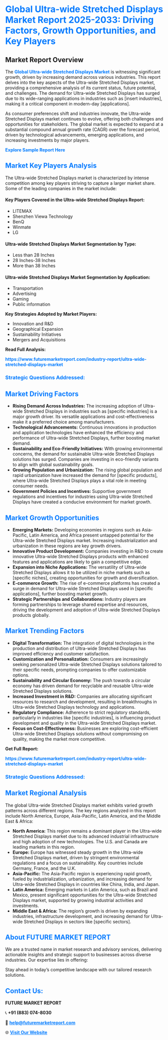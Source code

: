 <h1 style="color: #007BFF;">Global Ultra-wide Stretched Displays Market Report 2025-2033: Driving Factors, Growth Opportunities, and Key Players</h1>

<section id="overview">
<h2>Market Report Overview</h2>
<p>The <a href="https://www.futuremarketreport.com/industry-report/ultra-wide-stretched-displays-market" style="color: #007BFF; text-decoration: none;"><strong>Global Ultra-wide Stretched Displays Market</strong></a> is witnessing significant growth, driven by increasing demand across various industries. This report delves into the key aspects of the Ultra-wide Stretched Displays market, providing a comprehensive analysis of its current status, future potential, and challenges. The demand for Ultra-wide Stretched Displays has surged due to its wide-ranging applications in industries such as [insert industries], making it a critical component in modern-day [applications].</p>
<p>As consumer preferences shift and industries innovate, the Ultra-wide Stretched Displays market continues to evolve, offering both challenges and opportunities for stakeholders. The global market is expected to expand at a substantial compound annual growth rate (CAGR) over the forecast period, driven by technological advancements, emerging applications, and increasing investments by major players.</p>
</section>

<section id="overview">
<p><a href="https://www.futuremarketreport.com/request-sample/reportId=37781" style="color: #007BFF; text-decoration: none;"><strong>Explore Sample Report Here</strong></a></p>
</section>

<section id="key-players">
<h2 style="color: #007BFF;">Market Key Players Analysis</h2>
<p>The Ultra-wide Stretched Displays market is characterized by intense competition among key players striving to capture a larger market share. Some of the leading companies in the market include:</p>
<h4>Key Players Covered in the Ultra-wide Stretched Displays Report:</h4>
<ul><li>LITEMAX</li><li>Shenzhen Viewa Technology</li><li>BenQ</li><li>Winmate</li><li>LG</li></ul>
<h4>Ultra-wide Stretched Displays Market Segmentation by Type:</h4>
<ul><li>Less than 28 Inches</li><li>28 Inches-38 Inches</li><li>More than 38 Inches</li></ul>

<h4>Ultra-wide Stretched Displays Market Segmentation by Application:</h4>
<ul><li>Transportation</li><li>Advertising</li><li>Gaming</li><li>Public information</li></ul>
<p><strong>Key Strategies Adopted by Market Players:</strong></p>
<ul>
<li>Innovation and R&D</li>
<li>Geographical Expansion</li>
<li>Sustainability Initiatives</li>
<li>Mergers and Acquisitions</li>
</ul>
</section>

<section>
<p><strong>Read Full Analysis: </strong></p><a href="https://www.futuremarketreport.com/industry-report/ultra-wide-stretched-displays-market" style="color: #007BFF; text-decoration: none;"><strong>https://www.futuremarketreport.com/industry-report/ultra-wide-stretched-displays-market</strong></a>
<h3 style="color: #007BFF;">Strategic Questions Addressed:</h3>
</section>

<section id="driving-factors">
<h2 style="color: #007BFF;">Market Driving Factors</h2>
<ul>
<li><strong>Rising Demand Across Industries:</strong> The increasing adoption of Ultra-wide Stretched Displays in industries such as [specific industries] is a major growth driver. Its versatile applications and cost-effectiveness make it a preferred choice among manufacturers.</li>
<li><strong>Technological Advancements:</strong> Continuous innovations in production and application technologies have enhanced the efficiency and performance of Ultra-wide Stretched Displays, further boosting market demand.</li>
<li><strong>Sustainability and Eco-Friendly Initiatives:</strong> With growing environmental concerns, the demand for sustainable Ultra-wide Stretched Displays solutions has surged. Companies are investing in eco-friendly variants to align with global sustainability goals.</li>
<li><strong>Growing Population and Urbanization:</strong> The rising global population and rapid urbanization have increased the demand for [specific products], where Ultra-wide Stretched Displays plays a vital role in meeting consumer needs.</li>
<li><strong>Government Policies and Incentives:</strong> Supportive government regulations and incentives for industries using Ultra-wide Stretched Displays have created a conducive environment for market growth.</li>
</ul>
</section>

<section id="growth-opportunities">
<h2 style="color: #007BFF;">Market Growth Opportunities</h2>
<ul>
<li><strong>Emerging Markets:</strong> Developing economies in regions such as Asia-Pacific, Latin America, and Africa present untapped potential for the Ultra-wide Stretched Displays market. Increasing industrialization and urbanization in these regions are key growth drivers.</li>
<li><strong>Innovative Product Development:</strong> Companies investing in R&D to create innovative Ultra-wide Stretched Displays products with enhanced features and applications are likely to gain a competitive edge.</li>
<li><strong>Expansion into Niche Applications:</strong> The versatility of Ultra-wide Stretched Displays allows it to be utilized in niche markets such as [specific niches], creating opportunities for growth and diversification.</li>
<li><strong>E-commerce Growth:</strong> The rise of e-commerce platforms has created a surge in demand for Ultra-wide Stretched Displays used in [specific applications], further boosting market growth.</li>
<li><strong>Strategic Partnerships and Collaborations:</strong> Industry players are forming partnerships to leverage shared expertise and resources, driving the development and adoption of Ultra-wide Stretched Displays products globally.</li>
</ul>
</section>

<section id="trending-factors">
<h2 style="color: #007BFF;">Market Trending Factors</h2>
<ul>
<li><strong>Digital Transformation:</strong> The integration of digital technologies in the production and distribution of Ultra-wide Stretched Displays has improved efficiency and customer satisfaction.</li>
<li><strong>Customization and Personalization:</strong> Consumers are increasingly seeking personalized Ultra-wide Stretched Displays solutions tailored to their specific needs, prompting companies to offer customizable options.</li>
<li><strong>Sustainability and Circular Economy:</strong> The push towards a circular economy has driven demand for recyclable and reusable Ultra-wide Stretched Displays solutions.</li>
<li><strong>Increased Investment in R&D:</strong> Companies are allocating significant resources to research and development, resulting in breakthroughs in Ultra-wide Stretched Displays technology and applications.</li>
<li><strong>Regulatory Compliance:</strong> Adherence to strict regulatory standards, particularly in industries like [specific industries], is influencing product development and quality in the Ultra-wide Stretched Displays market.</li>
<li><strong>Focus on Cost-Effectiveness:</strong> Businesses are exploring cost-efficient Ultra-wide Stretched Displays solutions without compromising on quality, making the market more competitive.</li>
</ul>
</section>

<section>
<p><strong>Get Full Report: </strong></p><a href="https://www.futuremarketreport.com/industry-report/ultra-wide-stretched-displays-market" style="color: #007BFF; text-decoration: none;"><strong>https://www.futuremarketreport.com/industry-report/ultra-wide-stretched-displays-market</strong></a>
<h3 style="color: #007BFF;">Strategic Questions Addressed:</h3>
</section>


<section id="regional-analysis">
<h2 style="color: #007BFF;">Market Regional Analysis</h2>
<p>The global Ultra-wide Stretched Displays market exhibits varied growth patterns across different regions. The key regions analyzed in this report include North America, Europe, Asia-Pacific, Latin America, and the Middle East & Africa:</p>
<ul>
<li><strong>North America:</strong> This region remains a dominant player in the Ultra-wide Stretched Displays market due to its advanced industrial infrastructure and high adoption of new technologies. The U.S. and Canada are leading markets in this region.</li>
<li><strong>Europe:</strong> Europe has witnessed steady growth in the Ultra-wide Stretched Displays market, driven by stringent environmental regulations and a focus on sustainability. Key countries include Germany, France, and the U.K.</li>
<li><strong>Asia-Pacific:</strong> The Asia-Pacific region is experiencing rapid growth, fueled by industrialization, urbanization, and increasing demand for Ultra-wide Stretched Displays in countries like China, India, and Japan.</li>
<li><strong>Latin America:</strong> Emerging markets in Latin America, such as Brazil and Mexico, present significant opportunities for the Ultra-wide Stretched Displays market, supported by growing industrial activities and investments.</li>
<li><strong>Middle East & Africa:</strong> The region’s growth is driven by expanding industries, infrastructure development, and increasing demand for Ultra-wide Stretched Displays in sectors like [specific sectors].</li>
</ul>
</section>

<footer>
<h2 style="color: #007BFF;">About FUTURE MARKET REPORT</h2>
<p>We are a trusted name in market research and advisory services, delivering actionable insights and strategic support to businesses across diverse industries. Our expertise lies in offering:</p>

<p>Stay ahead in today’s competitive landscape with our tailored research solutions.</p>

<h2 style="color: #007BFF;">Contact Us:</h2>
<p><strong>FUTURE MARKET REPORT</strong></p>
<p>📞 <strong>+91 (883) 074-8030</strong></p>
<p>📧 <strong><a href="mailto:help@futuremarketreport.com" style="color: #007BFF;">help@futuremarketreport.com</a></strong></p>
<p>🌐 <strong><a href="https://www.futuremarketreport.com/" style="color: #007BFF;">Visit Our Website</a></strong></p>
</footer>